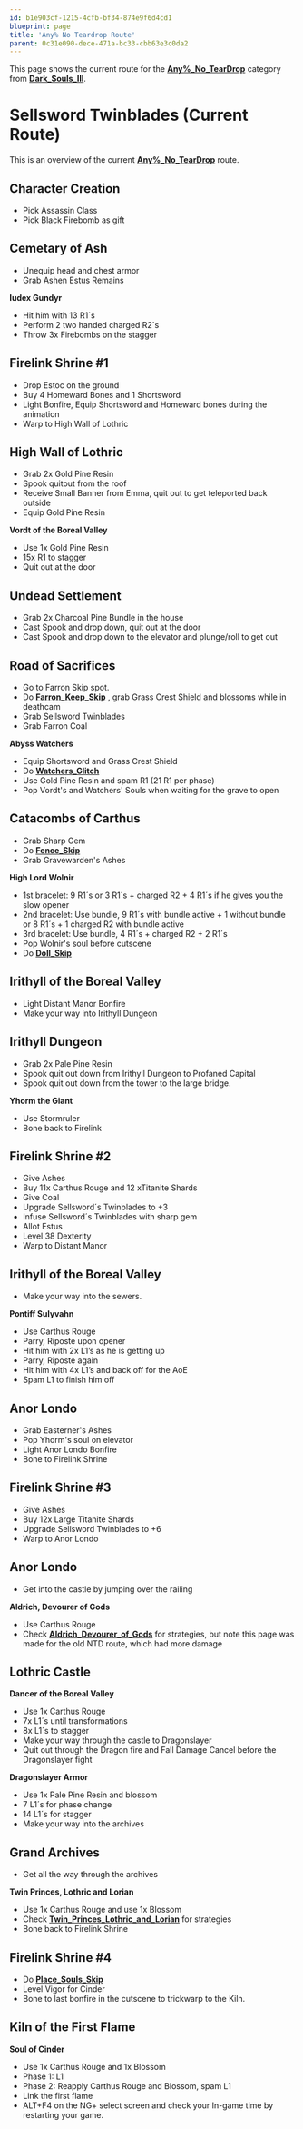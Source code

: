 ```yaml
---
id: b1e903cf-1215-4cfb-bf34-874e9f6d4cd1
blueprint: page
title: 'Any% No Teardrop Route'
parent: 0c31e090-dece-471a-bc33-cbb63e3c0da2
---
```

This page shows the current route for the **[Any%\_No_TearDrop](/darksouls3/any-no-teardrop)** category from **[Dark_Souls_III](/darksouls3)**.

# Sellsword Twinblades (Current Route)

This is an overview of the current **[Any%\_No_TearDrop](/darksouls3/any-no-teardrop)** route.

## Character Creation

- Pick Assassin Class
- Pick Black Firebomb as gift

## Cemetary of Ash

- Unequip head and chest armor
- Grab Ashen Estus Remains

**Iudex Gundyr**

- Hit him with 13 R1´s
- Perform 2 two handed charged R2´s
- Throw 3x Firebombs on the stagger

## Firelink Shrine #1

- Drop Estoc on the ground
- Buy 4 Homeward Bones and 1 Shortsword
- Light Bonfire, Equip Shortsword and Homeward bones during the animation
- Warp to High Wall of Lothric

## High Wall of Lothric

- Grab 2x Gold Pine Resin
- Spook quitout from the roof
- Receive Small Banner from Emma, quit out to get teleported back outside
- Equip Gold Pine Resin

**Vordt of the Boreal Valley**

- Use 1x Gold Pine Resin
- 15x R1 to stagger
- Quit out at the door

## Undead Settlement

- Grab 2x Charcoal Pine Bundle in the house
- Cast Spook and drop down, quit out at the door
- Cast Spook and drop down to the elevator and plunge/roll to get out

## Road of Sacrifices

- Go to Farron Skip spot.
- Do **[Farron_Keep_Skip](/darksouls3/farron-keep-skip)** , grab Grass Crest Shield and blossoms while in deathcam
- Grab Sellsword Twinblades
- Grab Farron Coal

**Abyss Watchers**

- Equip Shortsword and Grass Crest Shield
- Do **[Watchers_Glitch](/darksouls3/watchers-glitch)**
- Use Gold Pine Resin and spam R1 (21 R1 per phase)
- Pop Vordt's and Watchers' Souls when waiting for the grave to open

## Catacombs of Carthus

- Grab Sharp Gem
- Do **[Fence_Skip](/darksouls3/fence-skip)**
- Grab Gravewarden's Ashes

**High Lord Wolnir**

- 1st bracelet: 9 R1´s or 3 R1´s + charged R2 + 4 R1´s if he gives you the slow opener
- 2nd bracelet: Use bundle, 9 R1´s with bundle active + 1 without bundle or 8 R1´s + 1 charged R2 with bundle active
- 3rd bracelet: Use bundle, 4 R1´s + charged R2 + 2 R1´s
- Pop Wolnir's soul before cutscene
- Do **[Doll_Skip](/darksouls3/doll-skip)**

## Irithyll of the Boreal Valley

- Light Distant Manor Bonfire
- Make your way into Irithyll Dungeon

## Irithyll Dungeon

- Grab 2x Pale Pine Resin
- Spook quit out down from Irithyll Dungeon to Profaned Capital
- Spook quit out down from the tower to the large bridge.

**Yhorm the Giant**

- Use Stormruler
- Bone back to Firelink

## Firelink Shrine #2

- Give Ashes
- Buy 11x Carthus Rouge and 12 xTitanite Shards
- Give Coal
- Upgrade Sellsword´s Twinblades to +3
- Infuse Sellsword´s Twinblades with sharp gem
- Allot Estus
- Level 38 Dexterity
- Warp to Distant Manor

## Irithyll of the Boreal Valley

- Make your way into the sewers.

**Pontiff Sulyvahn**

- Use Carthus Rouge
- Parry, Riposte upon opener
- Hit him with 2x L1’s as he is getting up
- Parry, Riposte again
- Hit him with 4x L1’s and back off for the AoE
- Spam L1 to finish him off

## Anor Londo

- Grab Easterner's Ashes
- Pop Yhorm's soul on elevator
- Light Anor Londo Bonfire
- Bone to Firelink Shrine

## Firelink Shrine #3

- Give Ashes
- Buy 12x Large Titanite Shards
- Upgrade Sellsword Twinblades to +6
- Warp to Anor Londo

## Anor Londo

- Get into the castle by jumping over the railing

**Aldrich, Devourer of Gods**

- Use Carthus Rouge
- Check **[Aldrich_Devourer_of_Gods](/darksouls3/aldrich-devourer-of-gods)** for strategies, but note this page was made for the old NTD route, which had more damage

## Lothric Castle

**Dancer of the Boreal Valley**

- Use 1x Carthus Rouge
- 7x L1´s until transformations
- 8x L1´s to stagger
- Make your way through the castle to Dragonslayer
- Quit out through the Dragon fire and Fall Damage Cancel before the Dragonslayer fight

**Dragonslayer Armor**

- Use 1x Pale Pine Resin and blossom
- 7 L1´s for phase change
- 14 L1´s for stagger
- Make your way into the archives

## Grand Archives

- Get all the way through the archives

**Twin Princes, Lothric and Lorian**

- Use 1x Carthus Rouge and use 1x Blossom
- Check **[Twin_Princes_Lothric_and_Lorian](/darksouls3/twin-princes-lothric-and-lorian)** for strategies
- Bone back to Firelink Shrine

## Firelink Shrine #4

- Do **[Place_Souls_Skip](/darksouls3/place-souls-skip)**
- Level Vigor for Cinder
- Bone to last bonfire in the cutscene to trickwarp to the Kiln.

## Kiln of the First Flame

**Soul of Cinder**

- Use 1x Carthus Rouge and 1x Blossom
- Phase 1: L1
- Phase 2: Reapply Carthus Rouge and Blossom, spam L1
- Link the first flame
- ALT+F4 on the NG+ select screen and check your In-game time by restarting your game.
